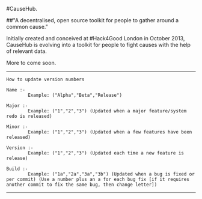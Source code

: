 #CauseHub.

##"A decentralised, open source toolkit for people to gather around a common cause." 

Initially created and conceived at #Hack4Good London in October 2013, CauseHub is evolving into a toolkit for people to fight causes with the help of relevant data.

More to come soon.

----------------------------------------------------


	How to update version numbers

	Name :-
			Example: ("Alpha","Beta","Release")
	
	Major :-
			Example: ("1","2","3") (Updated when a major feature/system redo is released)

	Minor :-
			Example: ("1","2","3") (Updated when a few features have been released)

	Version :-
			Example: ("1","2","3") (Updated each time a new feature is release)

	Build :-
			Example: ("1a","2a","3a","3b") (Updated when a bug is fixed or per commit) (Use a number plus an a for each bug fix [if it requires another commit to fix the same bug, then change letter])



----------------------------------------------------
